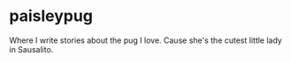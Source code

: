 paisleypug
==========

Where I write stories about the pug I love. Cause she's the cutest little lady in Sausalito.
